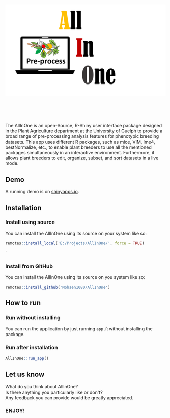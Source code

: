 
<!-- README.md is generated from README.Rmd. Please edit that file -->

# <img src="inst/app/www/Picture.png" width="600px" align="center"/>
<br/>
<br/>
<br/>


The AllInOne is an open-Source, R-Shiny user interface package designed in the Plant Agriculture department at the University of Guelph to provide a broad range of pre-processing analysis features for phenotypic breeding datasets. This app uses different R packages, such as mice, VIM, lme4, bestNormalize, etc., to enable plant breeders to use all the mentioned packages simultaneously in an interactive environment. Furthermore, it allows plant breeders to edit, organize, subset, and sort datasets in a live mode.

## Demo

A running demo is on [shinyapps.io](https://AllInOne.alihdr.ir/app/).


## Installation

### Install using source

You can install the AllInOne using its source on your system like so:

``` r
remotes::install_local('E:/Projects/AllInOne/', force = TRUE)
```
`
### Install from GitHub

You can install the AllInOne using its source on you system like so:

``` r
remotes::install_github('Mohsen1080/AllInOne')
```

## How to run

### Run without installing

You can run the application by just running `app.R` without installing the package.

### Run after installation

``` r
AllInOne::run_app()
```

## Let us know
What do you think about AllInOne?
<br/>
Is there anything you particularly like or don't?
<br/>
Any feedback you can provide would be greatly appreciated.
<br/>
 
### ENJOY!
